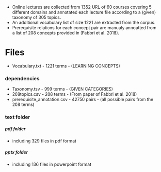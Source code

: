 - Online lectures are collected from 1352 URL of 60 courses covering 5 different domains and annotated each lecture file according to a (given) taxonomy of 305 topics. 
- An additional vocabulary list of size 1221 are extracted from the corpus.
- Prerequisite relations for each concept pair are manualy annoatted from a list of 208 concepts provided in (Fabbri et al. 2018). 


# Files
- Vocabulary.txt -  1221 terms - (LEARNING CONCEPTS)
### dependencies
- Taxonomy.tsv - 999 terms - (GIVEN CATEGORIES)
- 208topics.csv - 208 terms - (From paper of Fabbri et al. 2018)
- prerequisite_annotation.csv - 42750 pairs - (all possible pairs from the 208 terms)
### text folder
##### pdf folder 
- including 329 files in pdf format
##### pptx folder
- including 136 files in powerpoint format